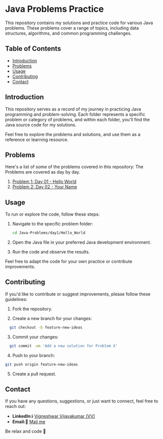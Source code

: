 # Java Problems Practice

This repository contains my solutions and practice code for various Java problems. These problems cover a range of topics, including data structures, algorithms, and common programming challenges.

## Table of Contents

- [Introduction](#introduction)
- [Problems](#problems)
- [Usage](#usage)
- [Contributing](#contributing)
- [Contact](#contact)

## Introduction

This repository serves as a record of my journey in practicing Java programming and problem-solving. Each folder represents a specific problem or category of problems, and within each folder, you'll find the Java source code for my solutions.

Feel free to explore the problems and solutions, and use them as a reference or learning resource.

## Problems

Here's a list of some of the problems covered in this repository:
The Problems are covered as day by day.

1. [Problem 1: Day 01 - Hello World](./problem-1)
2. [Problem 2: Day 02 - Your Name](./problem-2)

## Usage

To run or explore the code, follow these steps:

1. Navigate to the specific problem folder:

   ```bash
   cd Java-Problems/day1/Hello_World
   ```
2. Open the Java file in your preferred Java development environment.

3. Run the code and observe the results.

Feel free to adapt the code for your own practice or contribute improvements.

## Contributing
If you'd like to contribute or suggest improvements, please follow these guidelines:

1. Fork the repository.

2. Create a new branch for your changes:

  ```bash
    git checkout -b feature-new-ideas
  ```

3. Commit your changes:

  ```bash
    git commit -am 'Add a new solution for Problem X'
  ```

4. Push to your branch:

  ```bash
  git push origin feature-new-ideas
  ```

5. Create a pull request.

## Contact
If you have any questions, suggestions, or just want to connect, feel free to reach out:

- **LinkedIn:ℹ️** [Vigneshwar Vijayakumar (VV)](https://in.linkedin.com/in/vigneshwar-vijayakumar-58583724b)
- **Email:📧** [Mail me](mailto:vigneshwarjosephite@gmail.com)

Be relax and code 🚀
